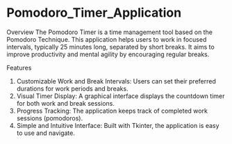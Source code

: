 # Pomodoro_Timer_Application

Overview
The Pomodoro Timer is a time management tool based on the Pomodoro Technique. This application helps users to work in focused intervals, typically 25 minutes long, separated by short breaks. It aims to improve productivity and mental agility by encouraging regular breaks.

Features
1. Customizable Work and Break Intervals: Users can set their preferred durations for work periods and breaks.
2. Visual Timer Display: A graphical interface displays the countdown timer for both work and break sessions.
3. Progress Tracking: The application keeps track of completed work sessions (pomodoros).
4. Simple and Intuitive Interface: Built with Tkinter, the application is easy to use and navigate.
